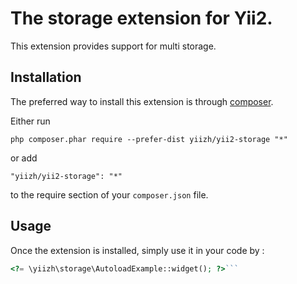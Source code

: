 The storage extension for Yii2.
===============================
This extension provides support for multi storage.

Installation
------------

The preferred way to install this extension is through [composer](http://getcomposer.org/download/).

Either run

```
php composer.phar require --prefer-dist yiizh/yii2-storage "*"
```

or add

```
"yiizh/yii2-storage": "*"
```

to the require section of your `composer.json` file.


Usage
-----

Once the extension is installed, simply use it in your code by  :

```php
<?= \yiizh\storage\AutoloadExample::widget(); ?>```